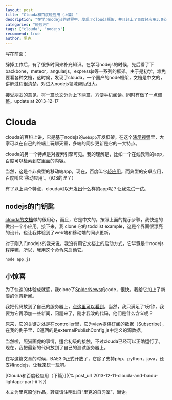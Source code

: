 ```yaml
---
layout: post
title: "Clouda和百度轻应用（上篇）"
description: "在学习nodejs的过程中，发现了clouda框架，并且赶上了百度轻应用3.0公测，再此做以笔记，记录开发中的经验。"
categories: "轻应用"
tags: ["clouda", "nodejs"]
recommend: true
author: 里克
---
```


写在前面：

辞掉工作后，有了很多时间来补充知识。在学习nodejs的时候，先后看了下backbone，meteor，angularjs，expressjs等一系列的框架。由于是初学，难免要看各种文档，这时候，发现了clouda，一个国产的node框架，文档是中文的，讲解过程很清楚，对进入nodejs领域帮助很大。

接受朋友的意见，将一篇长文分为上下两篇，方便手机阅读。同时有做了一点调整。update at 2013-12-17


# Clouda

clouda的百科上讲，它是基于nodejs的`webapp`开发框架。在这个[演示视频](http://www.infoq.com/cn/presentations/baidu-clouda-open-source-frameworks-and-cloud-integration-design-ideas)里，大家可以在自己的终端上玩聊天室，多端的同步更新是它的一大特点。

clouda的另一个特点是对搜索引擎可见。我的理解是，比如一个在线教育的app，百度可以检索到它里面的内容。

当然，这是个非典型的移动端app，现在，百度叫它[轻应用](http://baike.baidu.com/link?url=P011LRgWyRm5MWw8WsxM65_RQB7fHhmg6rFz0ctl1-0pvGMuGGkIsvff--Z7zeJ31m-BTNR9BEZPzDrtrWH0V_)。而典型的安卓应用，百度叫它`移动应用`。（iOS的涅？）

有了以上两个特点，clouda可以开发出什么样的app呢？让我先试一试。

## nodejs的门钥匙

[clouda的文档](http://cloudajs.org/docs/step2_your_first_app)做的很用心，而且，它是中文的。按照上面的提示步骤，我快速的做出一个小应用。接下来，我 clone 它的 todolist example，这是个界面很漂亮的设计，也让我体验到了web端和移动端的同步更新。

对于刚入门nodejs的我来说，我没有用它文档上的启动方式，它毕竟是个nodejs程序嘛，所以，我用这个命令来启动它。

```
node app.js
```

## 小惊喜

为了快速的体验成就感，我clone了[SpiderNews](http://cloudajs.org/docs/examples)的code，很快，我给它加上了新浪的体育新闻。

我把代码放到了自己的服务器上，[点这里可以看到](http://ali.wangboshi.net:8080/)。当然，我只满足了1分钟，我要为它再添加一些新闻，问题来了，刚才我改的代码，他们是什么含义呢？

原来，它的关键之处是在controller里，它为view提供订阅的数据（Subscribe），在我的例子里，C返回的是externalPublishConfig.js中定义的源数据。

当然啦，照猫画虎的事情，适合初级的接触，不过clouda已经可以正确运行了。现在，我把最新的代码放到了自己的测试服务器上。

在写这篇文章的时候，BAE3.0正式开放了，它除了支持php，python，java，还支持nodejs，让我来玩一玩吧。

[Clouda和百度轻应用（下篇）]({% post_url 2013-12-11-clouda-and-baidu-lightapp-part-ii %})


本文为里克原创作品，转载请注明出自“里克的自习室”，谢谢。

